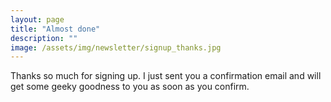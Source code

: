 ```yaml
---
layout: page
title: "Almost done"
description: ""
image: /assets/img/newsletter/signup_thanks.jpg
---
```


Thanks so much for signing up. I just sent you a confirmation email and will get some geeky goodness to you as soon as you confirm. 

